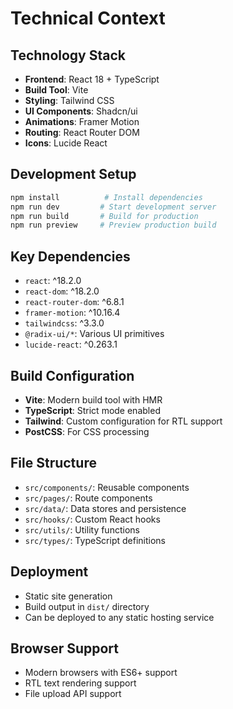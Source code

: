 # Technical Context

## Technology Stack
- **Frontend**: React 18 + TypeScript
- **Build Tool**: Vite
- **Styling**: Tailwind CSS
- **UI Components**: Shadcn/ui
- **Animations**: Framer Motion
- **Routing**: React Router DOM
- **Icons**: Lucide React

## Development Setup
```bash
npm install          # Install dependencies
npm run dev         # Start development server
npm run build       # Build for production
npm run preview     # Preview production build
```

## Key Dependencies
- `react`: ^18.2.0
- `react-dom`: ^18.2.0
- `react-router-dom`: ^6.8.1
- `framer-motion`: ^10.16.4
- `tailwindcss`: ^3.3.0
- `@radix-ui/*`: Various UI primitives
- `lucide-react`: ^0.263.1

## Build Configuration
- **Vite**: Modern build tool with HMR
- **TypeScript**: Strict mode enabled
- **Tailwind**: Custom configuration for RTL support
- **PostCSS**: For CSS processing

## File Structure
- `src/components/`: Reusable components
- `src/pages/`: Route components
- `src/data/`: Data stores and persistence
- `src/hooks/`: Custom React hooks
- `src/utils/`: Utility functions
- `src/types/`: TypeScript definitions

## Deployment
- Static site generation
- Build output in `dist/` directory
- Can be deployed to any static hosting service

## Browser Support
- Modern browsers with ES6+ support
- RTL text rendering support
- File upload API support
